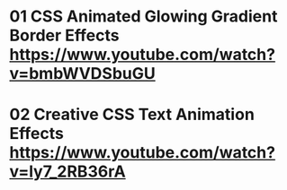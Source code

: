 # 01 CSS Animated Glowing Gradient Border Effects https://www.youtube.com/watch?v=bmbWVDSbuGU

# 02 Creative CSS Text Animation Effects https://www.youtube.com/watch?v=ly7_2RB36rA